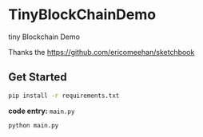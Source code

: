 # TinyBlockChainDemo

tiny Blockchain Demo

Thanks the <https://github.com/ericomeehan/sketchbook>

## Get Started

```bash
pip install -r requirements.txt
```

**code entry:** `main.py`

```python
python main.py
```
